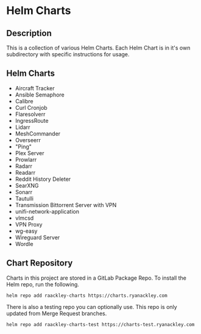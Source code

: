 # Helm Charts

## Description
This is a collection of various Helm Charts.  Each Helm Chart is in it's own subdirectory with specific instructions for usage.

## Helm Charts
* Aircraft Tracker
* Ansible Semaphore
* Calibre
* Curl Cronjob
* Flaresolverr
* IngressRoute
* Lidarr
* MeshCommander
* Overseerr
* "Ping"
* Plex Server
* Prowlarr
* Radarr
* Readarr
* Reddit History Deleter
* SearXNG
* Sonarr
* Tautulli
* Transmission Bittorrent Server with VPN
* unifi-network-application
* vlmcsd
* VPN Proxy
* wg-easy
* Wireguard Server
* Wordle

## Chart Repository
Charts in this project are stored in a GitLab Package Repo.  To install the Helm repo, run the following.

```
helm repo add raackley-charts https://charts.ryanackley.com
```

There is also a testing repo you can optionally use.  This repo is only updated from Merge Request branches.

```
helm repo add raackley-charts-test https://charts-test.ryanackley.com
```
